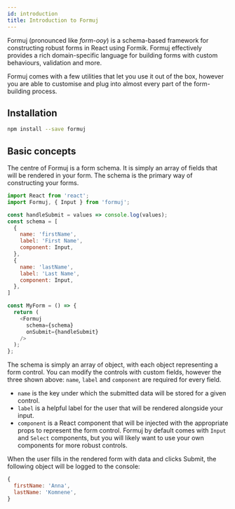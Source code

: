 ```yaml
---
id: introduction
title: Introduction to Formuj
---
```


Formuj (pronounced like *form-ooy*) is a schema-based framework for constructing robust forms in React using Formik. Formuj effectively provides a rich domain-specific language for building forms with custom behaviours, validation and more.

Formuj comes with a few utilities that let you use it out of the box, however you are able to customise and plug into almost every part of the form-building process.

## Installation

```sh
npm install --save formuj
```

## Basic concepts

The centre of Formuj is a form schema. It is simply an array of fields that will be rendered in your form. The schema is the primary way of constructing your forms.

```javascript
import React from 'react';
import Formuj, { Input } from 'formuj';

const handleSubmit = values => console.log(values);
const schema = [
  {
    name: 'firstName',
    label: 'First Name',
    component: Input,
  },
  {
    name: 'lastName',
    label: 'Last Name',
    component: Input,
  },
]

const MyForm = () => {
  return (
    <Formuj
      schema={schema}
      onSubmit={handleSubmit}
    />
  );
};
```

The schema is simply an array of object, with each object representing a form control. You can modify the controls with custom fields, however the three shown above: `name`, `label` and `component` are required for every field.

- `name` is the key under which the submitted data will be stored for a given control.
- `label` is a helpful label for the user that will be rendered alongside your input.
- `component` is a React component that will be injected with the appropriate props to represent the form control. Formuj by default comes with `Input` and `Select` components, but you will likely want to use your own components for more robust controls.

When the user fills in the rendered form with data and clicks Submit, the following object will be logged to the console:

```js
{
  firstName: 'Anna',
  lastName: 'Komnene',
}
```
